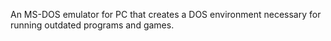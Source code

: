 An MS-DOS emulator for PC that creates a DOS environment necessary for running outdated programs and games.
